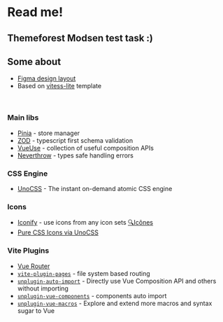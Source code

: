 # Read me!

## Themeforest Modsen test task :)

## Some about

- [Figma design layout](https://www.figma.com/file/RH6Tg2icMlc7M2DdHEJ9Bl/Themeforest-Modsen-Template?t=uvmjByGTuqVWgrR1-0)
- Based on [vitess-lite](https://github.com/antfu/vitesse-lite) template
<br>

### Main libs

- [Pinia](https://pinia.vuejs.org/) - store manager
- [ZOD](https://github.com/colinhacks/zod) - typescript first schema validation
- [VueUse](https://github.com/antfu/vueuse) - collection of useful composition APIs
- [Neverthrow](https://github.com/neverthrow) - types safe handling errors

### CSS Engine

- [UnoCSS](https://github.com/antfu/unocss) - The instant on-demand atomic CSS engine

### Icons

- [Iconify](https://iconify.design) - use icons from any icon sets [🔍Icônes](https://icones.netlify.app/)
- [Pure CSS Icons via UnoCSS](https://github.com/antfu/unocss/tree/main/packages/preset-icons)

### Vite Plugins

- [Vue Router](https://github.com/vuejs/vue-router)
- [`vite-plugin-pages`](https://github.com/hannoeru/vite-plugin-pages) - file system based routing
- [`unplugin-auto-import`](https://github.com/antfu/unplugin-auto-import) - Directly use Vue Composition API and others without importing
- [`unplugin-vue-components`](https://github.com/antfu/unplugin-vue-components) - components auto import
- [`unplugin-vue-macros`](https://github.com/sxzz/unplugin-vue-macros) - Explore and extend more macros and syntax sugar to Vue
